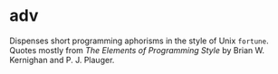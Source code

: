 # adv
Dispenses short programming aphorisms in the style of Unix `fortune`.\
Quotes mostly from _The Elements of Programming Style_ by Brian W. Kernighan and P. J. Plauger.
